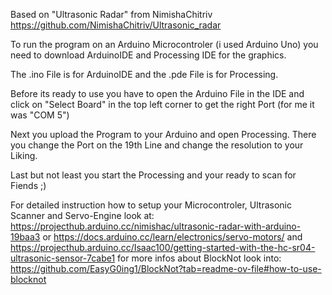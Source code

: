 Based on "Ultrasonic Radar" from NimishaChitriv
https://github.com/NimishaChitriv/Ultrasonic_radar

To run the program on an Arduino Microcontroler (i used Arduino Uno)
you need to download ArduinoIDE and Processing IDE for the graphics.

The .ino File is for ArduinoIDE and the .pde File is for Processing.

Before its ready to use you have to open the Arduino File in the IDE
and click on "Select Board" in the top left corner to get the right
Port (for me it was "COM 5")

Next you upload the Program to your Arduino and open Processing.
There you change the Port on the 19th Line and change the resolution
to your Liking.

Last but not least you start the Processing and your ready to scan
for Fiends ;)

For detailed instruction how to setup your Microcontroler, Ultrasonic
Scanner and Servo-Engine look at: 
https://projecthub.arduino.cc/nimishac/ultrasonic-radar-with-arduino-19baa3
or https://docs.arduino.cc/learn/electronics/servo-motors/ and 
https://projecthub.arduino.cc/Isaac100/getting-started-with-the-hc-sr04-ultrasonic-sensor-7cabe1
for more infos about BlockNot look into: 
https://github.com/EasyG0ing1/BlockNot?tab=readme-ov-file#how-to-use-blocknot
